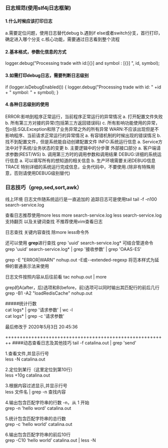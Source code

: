 ### 日志规范(使用slf4j日志框架)

#### 1.什么时候应该打印日志

a.需要定位问题，使用日志替代debug
b.遇到if else或者switch分支，首行打印，确定进入哪个分支
c.核心功能，需要通过日志看到整个流程

#### 2.基本格式，参数化信息的方式

logger.debug("Processing trade with id:[{}] and symbol : [{}] ", id, symbol);

#### 3.如需打印debug日志，需要判断日志级别

if (logger.isDebugEnabled()) {
logger.debug("Processing trade with id: " +id + " symbol: " + symbol);
}

#### 4.各种日志级别的使用

ERROR:影响到程序正常运行，当前程序正常运行的异常情况
a. 打开配置文件失败
b. 所有第三方对接的异常(包括第三方返回错误码)
c. 所有影响功能使用的异常，包o括:SQLException和除了业务异常之外的所有异常
WARN:不应该出现但是不影响程序、当前请求正常运行的异常情况
a. 有容错机制的时候出现的错误情况
b. 找不到配置文件，但是系统能自动创建配置文件
INFO:系统运行信息
a. Service方法中对于系统/业务状态的变更
b. 主要逻辑中的分步骤
外部接口部分
a. 客户端请求参数(REST/WS)
b. 调用第三方时的调用参数和调用结果
DEBUG:详细的系统运行信息
a. 可以填写所有的想知道的相关信息
b. 生产环境需要关闭DEBUG信息
TRACE
特别详细的系统运行完成信息，业务代码中，不要使用.(除非有特殊用意，否则请使用DEBUG级别替代)

### 日志技巧（grep,sed,sort,awk）

线上环境 日志文件随系统运行是一直追加的
追踪日志可是使用tail
tail -f -n100 search-service.log

查看日志推荐使用more less
more search-service.log
less search-service.log
支持翻页 以及关键词查找
不推荐使用vim查看日志

日志查找
关键内容查找 除more less命令外

还可以使用 **grep**进行查找
grep 'uuid' search-service.log*
可结合管道命令
grep 'uuid' search-service.log* | grep '接收参数' | grep 'OAAS-ES'

grep -E "ERROR|WARN" nohup.out
-E或--extended-regexp  将范本样式为延伸的普通表示法来使用

日志文件按照内容从后往前看
tac nohup.out | more

grep的A(after，后)选项和B(before，前)选项可以同时输出其匹配行的前后几行
grep -B1 -A2 "loadRedisCache" nohup.out

#####统计行数  
cat logs* | grep '请求参数' | wc -l  
cat logs* | grep -c '请求参数'

最后修改于 2020年5月3日 20:45:36

++++++++++++++++++++++++++++++++++++++++++++++++++++++++
####动态查看日志及其他技巧
tail -f catalina.out | grep 'send'  

1.查看文件,并显示行号  
less -N catalina.out

2.定位到某行（这里定位到第10行）  
less +10g catalina.out

3.根据内容过滤显示,并显示行号  
less 文件名 | grep -n 查找内容

4.输出包含匹配字符串的行数 -n，从 1 开始  
grep -n 'hello word'  catalina.out

5.统计包含匹配字符串的总行数  
grep -c 'hello world' catalina.out

6.输出包含匹配字符串的前后10行  
grep -C10 ‘hello world’ catalina.out | less -N


